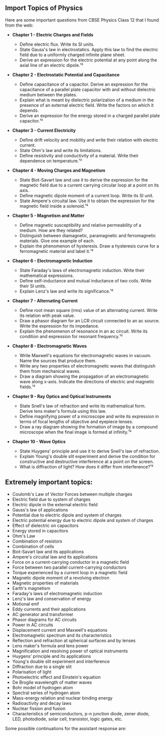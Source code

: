 ## Import Topics of Physics

Here are some important questions from CBSE Physics Class 12 that I found from the web:

- **Chapter 1 - Electric Charges and Fields**
    - Define electric flux. Write its SI units.
    - State Gauss's law in electrostatics. Apply this law to find the electric field due to a uniformly charged infinite plane sheet.
    - Derive an expression for the electric potential at any point along the axial line of an electric dipole.¹²

- **Chapter 2 - Electrostatic Potential and Capacitance**
    - Define capacitance of a capacitor. Derive an expression for the capacitance of a parallel plate capacitor with and without dielectric medium between the plates.
    - Explain what is meant by dielectric polarization of a medium in the presence of an external electric field. Write the factors on which it depends.
    - Derive an expression for the energy stored in a charged parallel plate capacitor.¹²

- **Chapter 3 - Current Electricity**
    - Define drift velocity and mobility and write their relation with electric current.
    - State Ohm's law and write its limitations.
    - Define resistivity and conductivity of a material. Write their dependence on temperature.¹²

- **Chapter 4 - Moving Charges and Magnetism**
    - State Biot-Savart law and use it to derive the expression for the magnetic field due to a current carrying circular loop at a point on its axis.
    - Define magnetic dipole moment of a current loop. Write its SI unit.
    - State Ampere's circuital law. Use it to obtain the expression for the magnetic field inside a solenoid.¹²

- **Chapter 5 - Magnetism and Matter**
    - Define magnetic susceptibility and relative permeability of a medium. How are they related?
    - Distinguish between diamagnetic, paramagnetic and ferromagnetic materials. Give one example of each.
    - Explain the phenomenon of hysteresis. Draw a hysteresis curve for a ferromagnetic material and label it.¹²

- **Chapter 6 - Electromagnetic Induction**
    - State Faraday's laws of electromagnetic induction. Write their mathematical expressions.
    - Define self-inductance and mutual inductance of two coils. Write their SI units.
    - Explain Lenz's law and write its significance.¹²

- **Chapter 7 - Alternating Current**
    - Define root mean square (rms) value of an alternating current. Write its relation with peak value.
    - Draw a phasor diagram for an LCR circuit connected to an ac source. Write the expression for its impedance.
    - Explain the phenomenon of resonance in an ac circuit. Write its condition and expression for resonant frequency.¹²

- **Chapter 8 - Electromagnetic Waves**
    - Write Maxwell's equations for electromagnetic waves in vacuum. Name the sources that produce them.
    - Write any two properties of electromagnetic waves that distinguish them from mechanical waves.
    - Draw a diagram showing the propagation of an electromagnetic wave along x-axis. Indicate the directions of electric and magnetic fields.¹²

- **Chapter 9 - Ray Optics and Optical Instruments**
    - State Snell's law of refraction and write its mathematical form. Derive lens maker's formula using this law.
    - Define magnifying power of a microscope and write its expression in terms of focal lengths of objective and eyepiece lenses.
    - Draw a ray diagram showing the formation of image by a compound microscope when the final image is formed at infinity.¹²

- **Chapter 10 - Wave Optics**
    - State Huygens' principle and use it to derive Snell's law of refraction.
    - Explain Young's double slit experiment and derive the condition for constructive and destructive interference at a point on the screen.
    - What is diffraction of light? How does it differ from interference?¹²

## Extremely important topics:

- Coulomb's Law of Vector Forces between multiple charges
- Electric field due to system of charges
- Electric dipole in the external electric field
- Gauss's law of applications
- Potential due to electric dipole and system of charges
- Electric potential energy due to electric dipole and system of charges
- Effect of dielectric on capacitors
- Energy stored in capacitors
- Ohm's Law
- Combination of resistors
- Combination of cells
- Biot-Savart law and its applications
- Ampere's circuital law and its applications
- Force on a current-carrying conductor in a magnetic field
- Force between two parallel current-carrying conductors
- Torque experienced by a current loop in a magnetic field
- Magnetic dipole moment of a revolving electron
- Magnetic properties of materials
- Earth's magnetism
- Faraday's laws of electromagnetic induction
- Lenz's law and conservation of energy
- Motional emf
- Eddy currents and their applications
- AC generator and transformer
- Phasor diagrams for AC circuits
- Power in AC circuits
- Displacement current and Maxwell's equations
- Electromagnetic spectrum and its characteristics
- Reflection and refraction at spherical surfaces and by lenses
- Lens maker's formula and lens power
- Magnification and resolving power of optical instruments
- Huygens' principle and its applications 
- Young's double slit experiment and interference 
- Diffraction due to a single slit 
- Polarisation of light 
- Photoelectric effect and Einstein's equation 
- De Broglie wavelength of matter waves 
- Bohr model of hydrogen atom 
- Spectral series of hydrogen atom 
- Mass-energy relation and nuclear binding energy 
- Radioactivity and decay laws 
- Nuclear fission and fusion 
- Characteristics of semiconductors, p-n junction diode, zener diode, LED, photodiode, solar cell, transistor, logic gates, etc.

Some possible continuations for the assistant response are:
